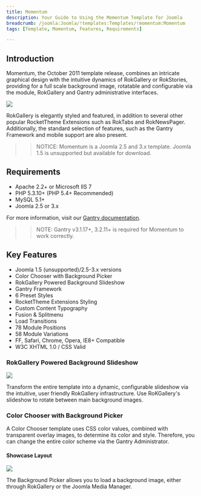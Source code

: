 ```yaml
---
title: Momentum
description: Your Guide to Using the Momentum Template for Joomla
breadcrumb: /joomla:Joomla/!templates:Templates/!momentum:Momentum
tags: [Template, Momentum, Features, Requirements]

---
```


Introduction
-----

Momentum, the October 2011 template release, combines an intricate graphical design with the intuitive dynamics of RokGallery or RokStories, providing for a full scale background image, rotatable and configurable via the module, RokGallery and Gantry administrative interfaces. 

![][theme]

RokGallery is elegantly styled and featured, in addition to several other popular RocketTheme Extensions such as RokTabs and RokNewsPager. Additionally, the standard selection of features, such as the Gantry Framework and mobile support are also present.

>> NOTICE: Momentum is a Joomla 2.5 and 3.x template. Joomla 1.5 is unsupported but available for download.

Requirements
-----

* Apache 2.2+ or Microsoft IIS 7
* PHP 5.3.10+ (PHP 5.4+ Recommended)
* MySQL 5.1+
* Joomla 2.5 or 3.x

For more information, visit our [Gantry documentation][gantry].

>> NOTE: Gantry v3.1.17+, 3.2.11+ is required for Momentum to work correctly.

Key Features
-----

* Joomla 1.5 (unsupported)/2.5-3.x versions
* Color Chooser with Background Picker
* RokGallery Powered Background Slideshow
* Gantry Framework
* 6 Preset Styles
* RocketTheme Extensions Styling
* Custom Content Typography
* Fusion & Splitmenu
* Load Transitions
* 78 Module Positions
* 58 Module Variations
* FF, Safari, Chrome, Opera, IE8+ Compatible
* W3C XHTML 1.0 / CSS Valid

### RokGallery Powered Background Slideshow

![][slideshow]

Transform the entire template into a dynamic, configurable slideshow via the intuitive, user friendly RokGallery infrastructure. Use RoKGallery's slideshow to rotate between main background images.

### Color Chooser with Background Picker

A Color Chooser template uses CSS color values, combined with transparent overlay images, to determine its color and style. Therefore, you can change the entire color scheme via the Gantry Administrator.

#### Showcase Layout

![][color]

The Background Picker allows you to load a background image, either through RokGallery or the Joomla Media Manager.

[gantry]: http://www.gantry-framework.org/
[theme]: assets/momentum.jpeg
[color]: assets/color.jpg
[slideshow]: assets/slideshow.jpg